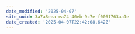 ```yaml
---
date_modified: '2025-04-07'
site_uuid: 3a7a8eea-ea74-40eb-9c7e-f0061763aa1e
date_created: '2025-04-07T22:42:08.642Z'
---
```


